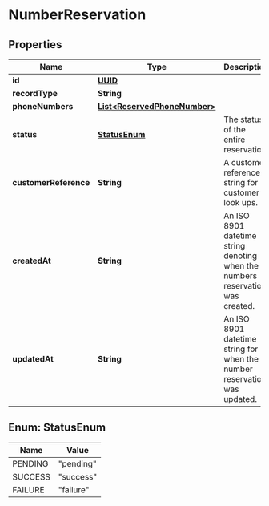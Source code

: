 # NumberReservation

## Properties
Name | Type | Description | Notes
------------ | ------------- | ------------- | -------------
**id** | [**UUID**](UUID.md) |  |  [optional]
**recordType** | **String** |  |  [optional]
**phoneNumbers** | [**List&lt;ReservedPhoneNumber&gt;**](ReservedPhoneNumber.md) |  |  [optional]
**status** | [**StatusEnum**](#StatusEnum) | The status of the entire reservation. |  [optional]
**customerReference** | **String** | A customer reference string for customer look ups. |  [optional]
**createdAt** | **String** | An ISO 8901 datetime string denoting when the numbers reservation was created. |  [optional]
**updatedAt** | **String** | An ISO 8901 datetime string for when the number reservation was updated. |  [optional]

<a name="StatusEnum"></a>
## Enum: StatusEnum
Name | Value
---- | -----
PENDING | &quot;pending&quot;
SUCCESS | &quot;success&quot;
FAILURE | &quot;failure&quot;
